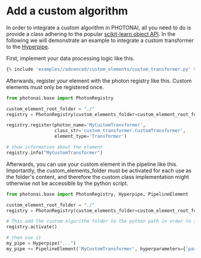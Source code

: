 <h1>Add a custom algorithm</h1>

In order to integrate a custom algorithm in PHOTONAI, all you need to do is provide a class adhering to the popular
[scikit-learn object API](https://scikit-learn.org/stable/modules/generated/sklearn.base.BaseEstimator.html). 
In the following we will demonstrate an example to integrate a custom transformer to the 
[Hyperpipe](../../api/base/hyperpipe). 

First, implement your data processing logic like this.
```python
{% include 'examples//advanced/custom_elements/custom_transformer.py' %}
```

Afterwards, register your element with the photon registry like this. 
Custom elements must only be registered once.

```python
from photonai.base import PhotonRegistry

custom_element_root_folder = "./"
registry = PhotonRegistry(custom_elements_folder=custom_element_root_folder)

registry.register(photon_name='MyCustomTransformer',
                  class_str='custom_transformer.CustomTransformer',
                  element_type='Transformer')

# show information about the element
registry.info("MyCustomTransformer")
```
Afterwards, you can use your custom element in the pipeline like this. 
Importantly, the custom_elements_folder must be activated for each use as the folder's content, and therefore the
custom class implementation might otherwise not be accessible by the python script. 

```python
from photonai.base import PhotonRegistry, Hyperpipe, PipelineElement

custom_element_root_folder = "./"
registry = PhotonRegistry(custom_elements_folder=custom_element_root_folder)

# This add the custom algorithm folder to the python path in order to import and instantiate the algorithm 
registry.activate()

# then use it 
my_pipe = Hyperpipe("...")
my_pipe += PipelineElement('MyCustomTransformer', hyperparameters={'param1': [1, 2, 3]})
```